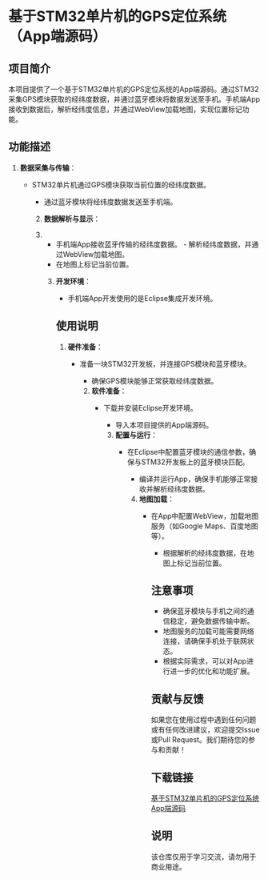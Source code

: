 # 基于STM32单片机的GPS定位系统（App端源码）

## 项目简介

本项目提供了一个基于STM32单片机的GPS定位系统的App端源码。通过STM32采集GPS模块获取的经纬度数据，并通过蓝牙模块将数据发送至手机。手机端App接收到数据后，解析经纬度信息，并通过WebView加载地图，实现位置标记功能。

## 功能描述

1. **数据采集与传输**：
   - STM32单片机通过GPS模块获取当前位置的经纬度数据。
      - 通过蓝牙模块将经纬度数据发送至手机端。

      2. **数据解析与显示**：
      3.    - 手机端App接收蓝牙传输的经纬度数据。
         - 解析经纬度数据，并通过WebView加载地图。
            - 在地图上标记当前位置。

            3. **开发环境**：
               - 手机端App开发使用的是Eclipse集成开发环境。

               ## 使用说明

               1. **硬件准备**：
                  - 准备一块STM32开发板，并连接GPS模块和蓝牙模块。
                     - 确保GPS模块能够正常获取经纬度数据。

                     2. **软件准备**：
                        - 下载并安装Eclipse开发环境。
                           - 导入本项目提供的App端源码。

                           3. **配置与运行**：
                              - 在Eclipse中配置蓝牙模块的通信参数，确保与STM32开发板上的蓝牙模块匹配。
                                 - 编译并运行App，确保手机能够正常接收并解析经纬度数据。

                                 4. **地图加载**：
                                    - 在App中配置WebView，加载地图服务（如Google Maps、百度地图等）。
                                       - 根据解析的经纬度数据，在地图上标记当前位置。

                                       ## 注意事项

                                       - 确保蓝牙模块与手机之间的通信稳定，避免数据传输中断。
                                       - 地图服务的加载可能需要网络连接，请确保手机处于联网状态。
                                       - 根据实际需求，可以对App进行进一步的优化和功能扩展。

                                       ## 贡献与反馈

                                       如果您在使用过程中遇到任何问题或有任何改进建议，欢迎提交Issue或Pull Request。我们期待您的参与和贡献！

                                       ## 下载链接
                                       [基于STM32单片机的GPS定位系统App端源码](https://pan.quark.cn/s/9ff96f7137c2)

                                       ## 说明

                                       该仓库仅用于学习交流，请勿用于商业用途。
